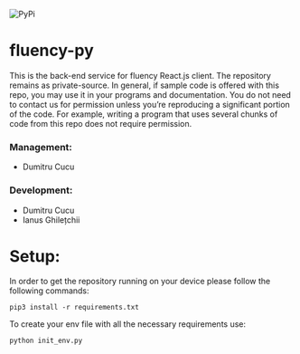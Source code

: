 ![PyPi](https://twixes.gallerycdn.vsassets.io/extensions/twixes/pypi-assistant/1.1.2/1646588352282/Microsoft.VisualStudio.Services.Icons.Default)

# fluency-py

This is the back-end service for fluency React.js client. The repository remains as private-source. In general, if sample code is offered with this repo, you may use it in your programs and documentation. You do not need to contact us for permission unless you’re reproducing a significant portion of the code. For example, writing a program that uses several chunks of code from this repo does not require permission.

### Management:
 - Dumitru Cucu

### Development:
 - Dumitru Cucu
 - Ianus Ghilețchii

# Setup:
In order to get the repository running on your device please follow the following commands:

`pip3 install -r requirements.txt`

To create your env file with all the necessary requirements use:

`python init_env.py`
